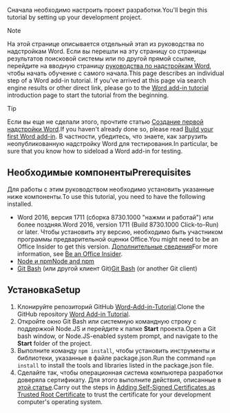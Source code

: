 <span data-ttu-id="f245e-101">Сначала необходимо настроить проект разработки.</span><span class="sxs-lookup"><span data-stu-id="f245e-101">You'll begin this tutorial by setting up your development project.</span></span> 

> [!NOTE]
> <span data-ttu-id="f245e-p101">На этой странице описывается отдельный этап из руководства по надстройкам Word. Если вы перешли на эту страницу со страницы результатов поисковой системы или по другой прямой ссылке, перейдите на вводную страницу [руководства по надстройкам Word](../tutorials/word-tutorial.yml), чтобы начать обучение с самого начала.</span><span class="sxs-lookup"><span data-stu-id="f245e-p101">This page describes an individual step of a Word add-in tutorial. If you’ve arrived at this page via search engine results or other direct link, please go to the [Word add-in tutorial](../tutorials/word-tutorial.yml) introduction page to start the tutorial from the beginning.</span></span>

> [!TIP]
> <span data-ttu-id="f245e-104">Если вы еще не сделали этого, прочтите статью [Создание первой надстройки Word](../quickstarts/word-quickstart.md?tabs=visual-studio-code).</span><span class="sxs-lookup"><span data-stu-id="f245e-104">If you haven't already done so, please read [Build your first Word add-in](../quickstarts/word-quickstart.md?tabs=visual-studio-code).</span></span> <span data-ttu-id="f245e-105">В частности, убедитесь, что знаете, как загрузить неопубликованную надстройку Word для тестирования.</span><span class="sxs-lookup"><span data-stu-id="f245e-105">In particular, be sure that you know how to sideload a Word add-in for testing.</span></span>

## <a name="prerequisites"></a><span data-ttu-id="f245e-106">Необходимые компоненты</span><span class="sxs-lookup"><span data-stu-id="f245e-106">Prerequisites</span></span>

<span data-ttu-id="f245e-107">Для работы с этим руководством необходимо установить указанные ниже компоненты.</span><span class="sxs-lookup"><span data-stu-id="f245e-107">To use this tutorial, you need to have the following installed.</span></span> 

- <span data-ttu-id="f245e-108">Word 2016, версия 1711 (сборка 8730.1000 "нажми и работай") или более поздняя.</span><span class="sxs-lookup"><span data-stu-id="f245e-108">Word 2016, version 1711 (Build 8730.1000 Click-to-Run) or later.</span></span> <span data-ttu-id="f245e-109">Чтобы установить эту версию, необходимо быть участником программы предварительной оценки Office.</span><span class="sxs-lookup"><span data-stu-id="f245e-109">You might need to be an Office Insider to get this version.</span></span> <span data-ttu-id="f245e-110">[Дополнительные сведения](https://products.office.com/office-insider?tab=tab-1)</span><span class="sxs-lookup"><span data-stu-id="f245e-110">For more information, see [Be an Office Insider](https://products.office.com/office-insider?tab=tab-1).</span></span>
- [<span data-ttu-id="f245e-111">Node и npm</span><span class="sxs-lookup"><span data-stu-id="f245e-111">Node and npm</span></span>](https://nodejs.org/en/) 
- <span data-ttu-id="f245e-112">[Git Bash](https://git-scm.com/downloads) (или другой клиент Git)</span><span class="sxs-lookup"><span data-stu-id="f245e-112">[Git Bash](https://git-scm.com/downloads) (or another Git client)</span></span>

## <a name="setup"></a><span data-ttu-id="f245e-113">Установка</span><span class="sxs-lookup"><span data-stu-id="f245e-113">Setup</span></span>

1. <span data-ttu-id="f245e-114">Клонируйте репозиторий GitHub [Word-Add-in-Tutorial](https://github.com/OfficeDev/Word-Add-in-Tutorial).</span><span class="sxs-lookup"><span data-stu-id="f245e-114">Clone the GitHub repository [Word Add-in Tutorial](https://github.com/OfficeDev/Word-Add-in-Tutorial).</span></span>
2. <span data-ttu-id="f245e-115">Откройте окно Git Bash или системную командную строку с поддержкой Node.JS и перейдите к папке **Start** проекта.</span><span class="sxs-lookup"><span data-stu-id="f245e-115">Open a Git bash window, or Node.JS-enabled system prompt, and navigate to the **Start** folder of the project.</span></span>
3. <span data-ttu-id="f245e-116">Выполните команду `npm install`, чтобы установить инструменты и библиотеки, указанные в файле package.json.</span><span class="sxs-lookup"><span data-stu-id="f245e-116">Run the command `npm install` to install the tools and libraries listed in the package.json file.</span></span> 
4. <span data-ttu-id="f245e-117">Сделайте так, чтобы операционная система компьютера разработки доверяла сертификату. Для этого выполните действия, описанные в [этой статье](https://github.com/OfficeDev/generator-office/blob/master/src/docs/ssl.md).</span><span class="sxs-lookup"><span data-stu-id="f245e-117">Carry out the steps in [Adding Self-Signed Certificates as Trusted Root Certificate](https://github.com/OfficeDev/generator-office/blob/master/src/docs/ssl.md) to trust the certificate for your development computer's operating system.</span></span>

